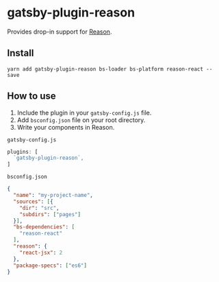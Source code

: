 # gatsby-plugin-reason
Provides drop-in support for [Reason](https://reasonml.github.io/).

## Install
`yarn add gatsby-plugin-reason bs-loader bs-platform reason-react --save`

## How to use
1. Include the plugin in your `gatsby-config.js` file.
2. Add `bsconfig.json` file on your root directory.
3. Write your components in Reason.

`gatsby-config.js`
```javascript
plugins: [
  `gatsby-plugin-reason`,
]
```

`bsconfig.json`
```json
{
  "name": "my-project-name",
  "sources": [{
    "dir": "src",
    "subdirs": ["pages"]
  }],
  "bs-dependencies": [
    "reason-react"
  ],
  "reason": {
    "react-jsx": 2
  },
  "package-specs": ["es6"]
}

```
